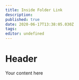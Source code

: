 ```yaml
---
title: Inside Folder Link
description: 
published: true
date: 2020-06-17T13:38:05.030Z
tags: 
editor: undefined
---
```


# Header
Your content here